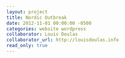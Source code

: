 ```yaml
---
layout: project
title: Nordic Outbreak
date: 2012-11-01 00:00:00 -0500
categories: website wordpress
collaborator: Louis Doulas
collaborator_url: http://louisdoulas.info
read_only: true
---
```

